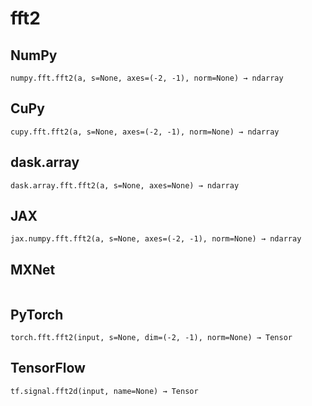 # fft2

## NumPy

```
numpy.fft.fft2(a, s=None, axes=(-2, -1), norm=None) → ndarray
```

## CuPy

```
cupy.fft.fft2(a, s=None, axes=(-2, -1), norm=None) → ndarray
```

## dask.array

```
dask.array.fft.fft2(a, s=None, axes=None) → ndarray
```

## JAX

```
jax.numpy.fft.fft2(a, s=None, axes=(-2, -1), norm=None) → ndarray
```

## MXNet

```

```

## PyTorch

```
torch.fft.fft2(input, s=None, dim=(-2, -1), norm=None) → Tensor
```

## TensorFlow

```
tf.signal.fft2d(input, name=None) → Tensor
```
